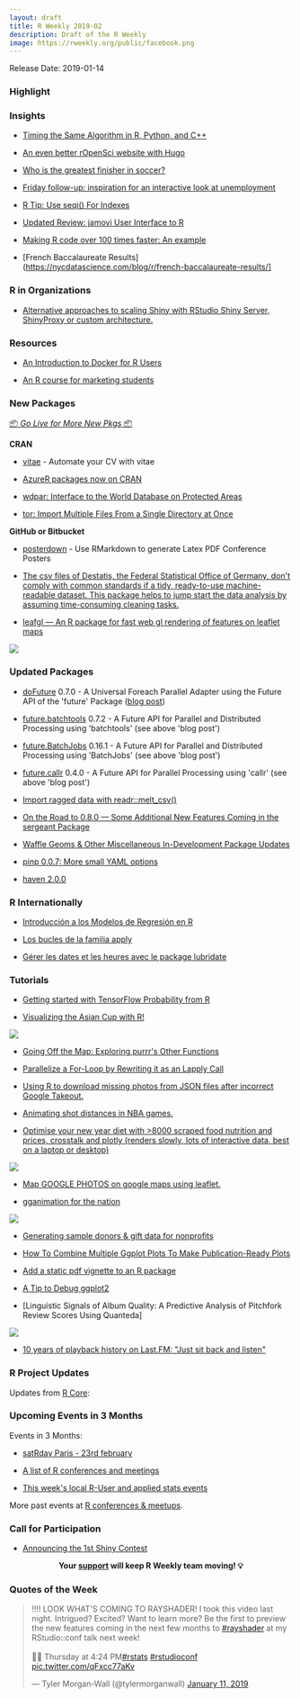 ```yaml
---
layout: draft
title: R Weekly 2019-02
description: Draft of the R Weekly
image: https://rweekly.org/public/facebook.png
---
```


Release Date: 2019-01-14

###  Highlight



### Insights


+ [Timing the Same Algorithm in R, Python, and C++](http://www.win-vector.com/blog/2019/01/timing-of-the-same-algorithm-in-r-python-and-c/) 

+ [An even better rOpenSci website with Hugo](https://ropensci.org/technotes/2019/01/09/hugo/)

+ [Who is the greatest finisher in soccer?](https://blog.revolutionanalytics.com/2019/01/best-finishers-in-football.html) 

+ [Friday follow-up: inspiration for an interactive look at unemployment](https://austinwehrwein.com/data-visualization/unemployment/)

+ [R Tip: Use seqi() For Indexes](http://www.win-vector.com/blog/2019/01/r-tip-use-seqi-for-indexes/)

+ [Updated Review: jamovi User Interface to R](http://r4stats.com/2019/01/09/updated-review-jamovi/)

+ [Making R code over 100 times faster: An example](https://ssds.stanford.edu/making-r-code-over-100-times-faster-example)

+ [French Baccalaureate Results](https://nycdatascience.com/blog/r/french-baccalaureate-results/]



###  R in Organizations

+ [Alternative approaches to scaling Shiny with RStudio Shiny Server, ShinyProxy or custom architecture.](https://appsilon.com/alternatives-to-scaling-shiny/)

###  Resources

+ [An Introduction to Docker for R Users](https://colinfay.me/docker-r-reproducibility/)

+ [An R course for marketing students](https://bookdown.org/content/1340/)


###  New Packages


<p class="added-hostname"><a href="https://rweekly.org/live" target="_blank" class="externalLink">📦 <i>Go Live for More New Pkgs</i> 📦</a></p>

**CRAN**

+ [vitae](https://blog.mitchelloharawild.com/blog/vitae/) - Automate your CV with vitae

+ [AzureR packages now on CRAN](https://blog.revolutionanalytics.com/2019/01/azurer-packages-now-on-cran.html) 

+ [wdpar: Interface to the World Database on Protected Areas](https://cran.r-project.org/web/packages/wdpar/index.html)

+ [tor: Import Multiple Files From a Single Directory at Once](https://cran.r-project.org/web/packages/wdpar/index.html) 


**GitHub or Bitbucket**

+ [posterdown](https://github.com/brentthorne/posterdown) - Use RMarkdown to generate Latex PDF Conference Posters

+ [The csv files of Destatis, the Federal Statistical Office of Germany, don't comply with common standards if a tidy, ready-to-use machine-readable dataset. This package helps to jump start the data analysis by assuming time-consuming cleaning tasks.](https://github.com/cutterkom/destatiscleanr)

+ [leafgl — An R package for fast web gl rendering of features on leaflet maps](https://github.com/r-spatial/leafgl)

![](https://raw.githubusercontent.com/r-spatial/leafgl/master/readme_figs/pts_blue.png)


### Updated Packages

+ [doFuture](https://cran.r-project.org/package=doFuture) 0.7.0 - A Universal Foreach Parallel Adapter using the Future API of the 'future' Package ([blog post](https://www.jottr.org/2019/01/07/maintenance-updates-of-future-backends-and-dofuture/))

+ [future.batchtools](https://cran.r-project.org/package=future.batchtools) 0.7.2 - A Future API for Parallel and Distributed Processing using 'batchtools' (see above 'blog post')

+ [future.BatchJobs](https://cran.r-project.org/package=future.BatchJobs) 0.16.1 - A Future API for Parallel and Distributed Processing using 'BatchJobs' (see above 'blog post')

+ [future.callr](https://cran.r-project.org/package=future.callr) 0.4.0 - A Future API for Parallel Processing using 'callr' (see above 'blog post')

+ [Import ragged data with readr::melt_csv()](https://twitter.com/padpadpadpad/status/1082686437793894400)

+ [On the Road to 0.8.0 — Some Additional New Features Coming in the sergeant Package](https://rud.is/b/2019/01/09/on-the-road-to-0-8-0-some-additional-new-features-coming-in-the-sergeant-package/)

+ [Waffle Geoms & Other Miscellaneous In-Development Package Updates](https://rud.is/b/2019/01/10/waffle-geoms-other-miscellaneous-in-development-package-updates/)

+ [pinp 0.0.7: More small YAML options](http://dirk.eddelbuettel.com/blog/2019/01/11/#pinp_0.0.7)

+ [haven 2.0.0](https://www.tidyverse.org/articles/2019/01/haven-2-0-0/)

### R Internationally

+ [Introducción a los Modelos de Regresión en R](https://medium.com/datos-y-ciencia/introducci%C3%B3n-a-los-modelos-de-regresi%C3%B3n-en-r-6ef5a4c47a8f)

+ [Los bucles de la familia apply](https://guamandseduardo.rbind.io/post/familia-apply/)

+ [Gérer les dates et les heures avec le package lubridate](https://statistique-et-logiciel-r.com/gerer-les-dates-et-les-heures-avec-le-package-lubridate/)

###  Tutorials


+ [Getting started with TensorFlow Probability from R](https://blogs.rstudio.com/tensorflow/posts/2019-01-08-getting-started-with-tf-probability/)

+ [Visualizing the Asian Cup with R!](https://ryo-n7.github.io/2019-01-11-visualize-asian-cup/)

![](https://i.imgur.com/F5TOJQP.png)

+ [Going Off the Map: Exploring purrr's Other Functions](https://hookedondata.org/going-off-the-map/)

+ [Parallelize a For-Loop by Rewriting it as an Lapply Call](https://www.jottr.org/2019/01/11/parallelize-a-for-loop-by-rewriting-it-as-an-lapply-call/)

+ [Using R to download missing photos from JSON files after incorrect Google Takeout. ](https://dataplayground.netlify.com/blog/google-takeout-missing-photos-download-them-on-your-own/)

+ [Animating shot distances in NBA games.](https://luisdva.github.io/rstats/bball-shots/)

+ [Optimise your new year diet with >8000 scraped food nutrition and prices, crosstalk and plotly (renders slowly, lots of interactive data, best on a laptop or desktop)](https://nacnudus.github.io/duncangarmonsway/posts/2019-01-07-food-nutrition-and-price/)

![](https://nacnudus.github.io/duncangarmonsway/posts/2019-01-07-food-nutrition-and-price/2019-01-07-food-nutrition-and-price_files/figure-html5/price-1.png)

+ [Map GOOGLE PHOTOS on google maps using leaflet.](https://dataplayground.netlify.com/blog/google-photos-mapping/)

+ [gganimation for the nation](https://www.johnmackintosh.com/2019-01-06-gganimation-for-the-nation/) 

![](https://www.johnmackintosh.com/img/newgganimate.gif)

+ [Generating sample donors & gift data for nonprofits](https://austinwehrwein.com/tutorials/gifttable/)

+ [How To Combine Multiple Ggplot Plots To Make Publication-Ready Plots](https://datascienceplus.com/how-to-combine-multiple-ggplot-plots-to-make-publication-ready-plots/)

+ [Add a static pdf vignette to an R package](http://www.markvanderloo.eu/yaRb/2019/01/11/add-a-static-pdf-vignette-to-an-r-package/)

+ [A Tip to Debug ggplot2](https://yutani.rbind.io/post/a-tip-to-debug-ggplot2/) 

+ [Linguistic Signals of Album Quality: A Predictive Analysis of Pitchfork Review Scores Using Quanteda]

![](https://1.bp.blogspot.com/-o-IpnxzwS0w/W542K9dxBTI/AAAAAAAAAcI/hbc4-wh0gN8k3dnHlL_aIS7h4kVhq_CtwCLcBGAs/s1600/top_features.png)

+ [10 years of playback history on Last.FM: "Just sit back and listen"](http://rcrastinate.blogspot.com/2019/01/10-years-of-playback-history-on-lastfm.html)

<!--<div class="post-more-begi
n"></div><div class="post-more-end"></div>-->

###  R Project Updates

Updates from [R Core](http://developer.r-project.org/blosxom.cgi/R-devel/NEWS):


###  Upcoming Events in 3 Months

Events in 3 Months:

+ [satRday Paris - 23rd february](https://paris2019.satrdays.org/)

+ [A list of R conferences and meetings](https://jumpingrivers.github.io/meetingsR/events.html)

+ [This week's local R-User and applied stats events](https://community.rstudio.com/c/irl)

More past events at [R conferences & meetups](https://conf.rweekly.org).



###  Call for Participation

+ [Announcing the 1st Shiny Contest](https://blog.rstudio.com/2019/01/07/first-shiny-contest/)

<p class="hide-support added-hostname support-rweekly" style="text-align: center;font-weight: bold;">Your <a class="non-visited externalLink" href="https://www.patreon.com/rweekly" onclick="pas(this)">support</a> will keep R Weekly team moving! 💡</p>

###  Quotes of the Week

<blockquote class="twitter-tweet" data-lang="en"><p lang="en" dir="ltr">‼️‼️ LOOK WHAT&#39;S COMING TO RAYSHADER! I took this video last night. Intrigued? Excited? Want to learn more? Be the first to preview the new features coming in the next few months to <a href="https://twitter.com/hashtag/rayshader?src=hash&amp;ref_src=twsrc%5Etfw">#rayshader</a> at my RStudio::conf talk next week!<br><br>📅⏰ Thursday at 4:24 PM<a href="https://twitter.com/hashtag/rstats?src=hash&amp;ref_src=twsrc%5Etfw">#rstats</a> <a href="https://twitter.com/hashtag/rstudioconf?src=hash&amp;ref_src=twsrc%5Etfw">#rstudioconf</a> <a href="https://t.co/qFxcc77aKv">pic.twitter.com/qFxcc77aKv</a></p>&mdash; Tyler Morgan-Wall (@tylermorganwall) <a href="https://twitter.com/tylermorganwall/status/1083707650792189953?ref_src=twsrc%5Etfw">January 11, 2019</a></blockquote>


